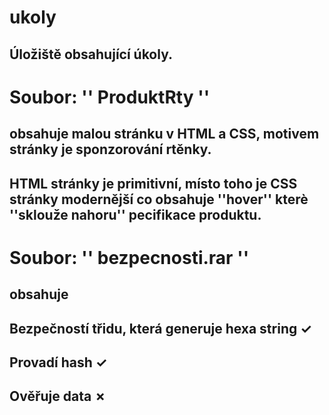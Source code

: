 # ukoly
## Úložiště obsahující úkoly.

# Soubor: '' ProduktRty '' 
## obsahuje malou stránku v HTML a CSS, motivem stránky je sponzorování rtěnky.
## HTML stránky je primitivní, místo toho je CSS stránky modernější co obsahuje ''hover'' kterè ''sklouže nahoru'' pecifikace produktu.

# Soubor: '' bezpecnosti.rar '' 
## obsahuje 
## Bezpečností třidu, která generuje hexa string ✓
## Provadí hash ✓ 
## Ověřuje data ✗	
